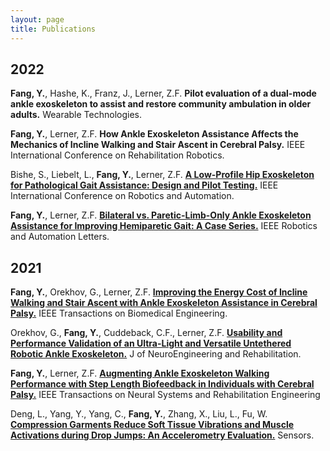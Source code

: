 ```yaml
---
layout: page
title: Publications
---
```

## 2022

**Fang, Y.**, Hashe, K., Franz, J., Lerner, Z.F. **Pilot evaluation of a dual-mode ankle exoskeleton to assist and restore community ambulation in older adults.**
 Wearable Technologies.

**Fang, Y.**, Lerner, Z.F. **How Ankle Exoskeleton Assistance Affects the Mechanics of Incline Walking and Stair Ascent in Cerebral Palsy.** IEEE International Conference on Rehabilitation Robotics.

Bishe, S., Liebelt, L., **Fang, Y.**, Lerner, Z.F. [**A Low-Profile Hip Exoskeleton for Pathological Gait Assistance: Design and Pilot Testing.**](https://drive.google.com/file/d/1FkobaqFuHBXojzFfWk-vWWx8LJJHdk0T/view?usp=sharing) IEEE International Conference on Robotics and Automation.

**Fang, Y.**, Lerner, Z.F. [**Bilateral vs. Paretic-Limb-Only Ankle Exoskeleton Assistance for Improving Hemiparetic Gait: A Case Series.**](https://drive.google.com/file/d/16oBCtTB7lalpI6GlZ-P5ESbcozhxtkNI/view?usp=sharing) IEEE Robotics and Automation Letters.

## 2021

**Fang, Y.**, Orekhov, G., Lerner, Z.F. [**Improving the Energy Cost of Incline Walking and Stair Ascent with Ankle Exoskeleton Assistance in Cerebral Palsy.**](https://drive.google.com/file/d/1uGwKAfJFnProkGlR7543lYSeh9-C9i47/view?usp=sharing) IEEE Transactions on Biomedical Engineering.

Orekhov, G., **Fang, Y.**, Cuddeback, C.F., Lerner, Z.F. [**Usability and Performance Validation of an Ultra-Light and Versatile Untethered Robotic Ankle Exoskeleton.**](https://drive.google.com/file/d/1Y58loG_MK19yFpGKESRkim5jqwTw-5NZ/view?usp=sharing) J of NeuroEngineering and Rehabilitation.

**Fang, Y.**, Lerner, Z.F. [**Augmenting Ankle Exoskeleton Walking Performance with Step Length Biofeedback in Individuals with Cerebral Palsy.**](https://drive.google.com/file/d/1Zraae-zH1Qda3tR6w1-pRY3J48kzaBhA/view?usp=sharing) IEEE Transactions on Neural Systems and Rehabilitation Engineering

Deng, L., Yang, Y., Yang, C., **Fang, Y.**, Zhang, X., Liu, L., Fu, W. [**Compression Garments Reduce Soft Tissue Vibrations and Muscle Activations during Drop Jumps: An Accelerometry Evaluation.**](https://drive.google.com/file/d/1Zraae-zH1Qda3tR6w1-pRY3J48kzaBhA/view?usp=sharing) Sensors.